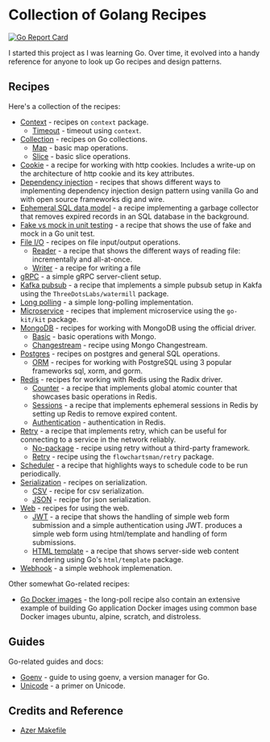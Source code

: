 # Collection of Golang Recipes

[![Go Report Card](https://goreportcard.com/badge/github.com/cybersamx/go-recipes)](https://goreportcard.com/report/github.com/cybersamx/go-recipes)

I started this project as I was learning Go. Over time, it evolved into a handy reference for anyone to look up Go recipes and design patterns.

## Recipes

Here's a collection of the recipes:

* [Context](context) - recipes on `context` package.
  * [Timeout](context/timeout) - timeout using `context`.
* [Collection](collection) - recipes on Go collections.
  * [Map](collection/map) - basic map operations.
  * [Slice](collection/slice) - basic slice operations.
* [Cookie](cookie) - a recipe for working with http cookies. Includes a write-up on the architecture of http cookie and its key attributes.
* [Dependency injection](di) - recipes that shows different ways to implementing dependency injection design pattern using vanilla Go and with open source frameworks dig and wire.
* [Ephemeral SQL data model](ephemeral-sql-data) - a recipe implementing a garbage collector that removes expired records in an SQL database in the background.
* [Fake vs mock in unit testing](fake-mock) - a recipe that shows the use of fake and mock in a Go unit test.
* [File I/O](file-io) - recipes on file input/output operations.
  * [Reader](reader) - a recipe that shows the different ways of reading file: incrementally and all-at-once.
  * [Writer](writer) - a recipe for writing a file
* [gRPC](grpc) - a simple gRPC server-client setup.
* [Kafka pubsub](kafka-pubsub) - a recipe that implements a simple pubsub setup in Kakfa using the `ThreeDotsLabs/watermill` package.
* [Long polling](long-poll) - a simple long-polling implementation.
* [Microservice](microservice) - recipes that implement microservice using the `go-kit/kit` package.
* [MongoDB](mongo) - recipes for working with MongoDB using the official driver.
  * [Basic](mongo/basic) - basic operations with Mongo.
  * [Changestream](mongo/change-stream) - recipe using Mongo Changestream.
* [Postgres](postgres) - recipes on postgres and general SQL operations.
  * [ORM](postgres/orm-sql) - recipes for working with PostgreSQL using 3 popular frameworks sql, xorm, and gorm.
* [Redis](redis) - recipes for working with Redis using the Radix driver.
  * [Counter](redis/counter) - a recipe that implements global atomic counter that showcases basic operations in Redis.
  * [Sessions](redis/sessions) - a recipe that implements ephemeral sessions in Redis by setting up Redis to remove expired content.
  * [Authentication](auth) - authentication in Redis.
* [Retry](retry) - a recipe that implements retry, which can be useful for connecting to a service in the network reliably.
  * [No-package](retry/no-package) - recipe using retry without a third-party framework.
  * [Retry](retry/retry) - recipe using the `flowchartsman/retry` package.
* [Scheduler](scheduler) - a recipe that highlights ways to schedule code to be run periodically.
* [Serialization](serialization) - recipes on serialization.
  * [CSV](serialization/csv) - recipe for csv serialization.
  * [JSON](serialization/json) - recipe for json serialization.
* [Web](web) - recipes for using the web.
  * [JWT](web/jwt) - a recipe that shows the handling of simple web form submission and a simple authentication using JWT.
  produces a simple web form using html/template and handling of form submissions.
  * [HTML template](html-template) - a recipe that shows server-side web content rendering using Go's `html/template` package.
* [Webhook](webhook) - a simple webhook implemenation.

Other somewhat Go-related recipes:

* [Go Docker images](long-poll) - the long-poll recipe also contain an extensive example of building Go application Docker images using common base Docker images ubuntu, alpine, scratch, and distroless.

## Guides

Go-related guides and docs:

* [Goenv](docs/goenv.md) - guide to using goenv, a version manager for Go.
* [Unicode](docs/unicode.md) - a primer on Unicode.

## Credits and Reference

* [Azer Makefile](https://github.com/azer/go-makefile-example/blob/master/Makefile)
